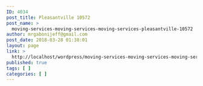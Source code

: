 ```yaml
---
ID: 4034
post_title: Pleasantville 10572
post_name: >
  moving-services-moving-services-moving-services-pleasantville-10572
author: mrgabonijeff@gmail.com
post_date: 2018-03-28 01:38:01
layout: page
link: >
  http://localhost/wordpress/moving-services-moving-services-moving-services-pleasantville-10572/
published: true
tags: [ ]
categories: [ ]
---
```

